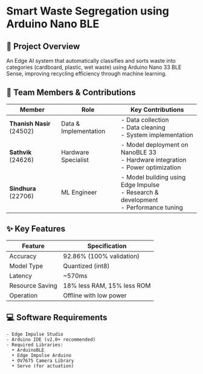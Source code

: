# Smart Waste Segregation using Arduino Nano BLE

## 📌 Project Overview
An Edge AI system that automatically classifies and sorts waste into categories (cardboard, plastic, wet waste) using Arduino Nano 33 BLE Sense, improving recycling efficiency through machine learning.

## 👥 Team Members & Contributions
| Member | Role | Key Contributions |
|--------|------|------------------|
| **Thanish Nasir** (24502) | Data & Implementation | - Data collection <br>- Data cleaning <br>- System implementation |
| **Sathvik** (24626) | Hardware Specialist | - Model deployment on NanoBLE 33 <br>- Hardware integration <br>- Power optimization |
| **Sindhura** (22706) | ML Engineer | - Model building using Edge Impulse <br>- Research & development <br>- Performance tuning |

## ✨ Key Features
| Feature | Specification |
|---------|--------------|
| Accuracy | 92.86% (100% validation) |
| Model Type | Quantized (int8) |
| Latency | ~570ms |
| Resource Saving | 18% less RAM, 15% less ROM |
| Operation | Offline with low power |

## 💻 Software Requirements
```plaintext
- Edge Impulse Studio
- Arduino IDE (v2.0+ recommended)
- Required Libraries:
  • ArduinoBLE
  • Edge Impulse Arduino
  • OV7675 Camera Library
  • Servo (for actuation)